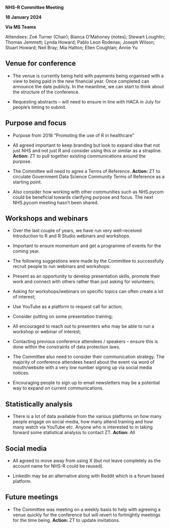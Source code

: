**NHS-R Committee Meeting**

**18 January 2024**

**Via MS Teams**

Attendees: Zoë Turner (Chair); Bianca O’Mahoney (notes); Stewart Loughlin; Thomas Jemmett; Lynda Howard; Pablo Leon Rodenas; Joseph Wilson; Stuart Howard; Neil Bray; Mia Hatton; Ellen Coughlan; Annie Yu

## Venue for conference

* The venue is currently being held with payments being organised with a view to being paid in the new financial year. Once completed can announce the date publicly. In the meantime, we can start to think about the structure of the conference.

* Requesting abstracts – will need to ensure in line with HACA in July for people’s timing to submit.

## Purpose and focus

* Purpose from 2018 “Promoting the use of R in healthcare”

* All agreed important to keep branding but look to expand idea that not just NHS and not just R and consider using this or similar as a strapline. **Action:** ZT to pull together existing communications around the purpose.

* The Committee will need to agree a Terms of Reference. **Action:** ZT to circulate Government Data Science Community Terms of Reference as a starting point.

* Also consider how working with other communities such as NHS.pycom could be beneficial towards clarifying purpose and focus. The next NHS.pycom meeting hasn’t been shared.

## Workshops and webinars

* Over the last couple of years, we have run very well-received Introduction to R and R Studio webinars and workshops.

* Important to ensure momentum and get a programme of events for the coming year.

* The following suggestions were made by the Committee to successfully recruit people to run webinars and workshops:

* Present as an opportunity to develop presentation skills, promote their work and connect with others rather than just asking for volunteers;

* Asking for workshops/webinars on specific topics can often create a lot of interest;

* Use YouTube as a platform to request call for action;

* Consider putting on some presentation training;

* All encouraged to reach out to presenters who may be able to run a workshop or webinar of interest;

* Contacting previous conference attendees / speakers – ensure this is done within the constraints of data protection laws.

* The Committee also need to consider their communication strategy. The majority of conference attendees heard about the event via word of mouth/website with a very low number signing up via social media notices.

* Encouraging people to sign up to email newsletters may be a potential way to expand on current communications.

## Statistically analysis

* There is a lot of data available from the various platforms on how many people engage on social media, how many attend training and how many watch via YouTube etc. Anyone who is interested to in taking forward some statistical analysis to contact ZT. **Action:** All

## Social media

* All agreed to move away from using X (but not leave completely as the account name for NHS-R could be reused).

* LinkedIn may be an alternative along with Reddit which is a forum based platform.

## Future meetings

* The Committee was meeting on a weekly basis to help with agreeing a venue quickly for the conference but will revert to fortnightly meetings for the time being. **Action:** ZT to update invitations.
